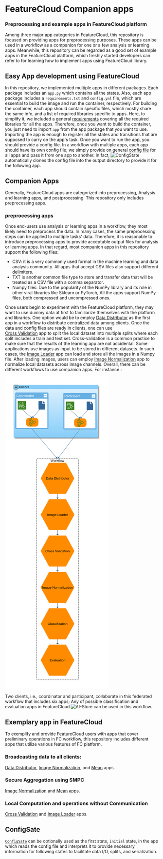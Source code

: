 # FeatureCloud Companion apps

### Preprocessing and example apps in FeatureCloud platform
Among three major app categories in FeatureCloud, this repository is focused on providing apps for preprocessing purposes.
These apps can be used in a workflow as a companion for one or a few analysis or learning apps. Meanwhile, this repository can be regarded as a good set of example apps in the FeatureCloud platform, which freshly started developers can refer to for learning 
how to implement apps using FeatureCloud library. 

## Easy App development using FeatureCloud
In this repository, we implemented multiple apps in different packages. Each package includes an `app.py` which contains
all the states. Also, each app package includes a `requirements.txt` and `config.yml` file, which are essential to build the
image and run the container, respectively. For building the container, each app should contain specific files, which mostly share the same info,
and a list of required libraries specific to apps. Here, to simplify it, we included a general [requirements](requirements.txt) covering all the required libraries for all the apps. Therefore, once you want to build the 
container, you just need to import `app` from the app package that you want to use. Importing the app is enough to register
all the states and transitions that are supposed to carry on the app's task. Once you want to run the app, you should 
provide a config file. In a workflow with multiple apps, each app should have its own config file; we simply provide on general [config file](config.yml) for all apps and pass it from one app to another. In fact, ![ConfigState]()
automatically clones the config file into the output directory to provide it for the following app. 

## Companion Apps
Generally, FeatureCloud apps are categorized into preprocessing, Analysis and learning apps, and postprocessing.
This repository only includes preprocessing apps. 

### preprocessing apps
Once end-users use analysis or learning apps in a workflow, they most likely need to preprocess the data. In many cases, the same preprocessing steps can be applied to multiple tasks' data. Therefore, it is reasonable to introduce preprocessing apps to provide acceptable output files for analysis or learning apps. In that regard, most companion apps in this repository support the following files:
- CSV: it is a very commonly used format in the machine learning and data analysis community. All apps that accept CSV files also 
support different delimiters.
- TXT is another common file type to store and transfer data that will be treated as a CSV file with a comma separator.
- Numpy files: Due to the popularity of the NumPy library and its role in other viral libraries like Sklearn or PyTorch,
All the apps support NumPy files, both compressed and uncompressed ones.

Once users begin to experiment with the FeatureCloud platform, they may want to use dummy data at first to familiarize themselves with 
the platform and libraries. One option would be to employ [Data Distributor](/DataDistributor/README.md) as the first app
in a workflow to distribute centralized data among clients. Once the data and config files are ready in clients, one can use     
[Cross Validation](/CrossValidation/README.md) app to split the local dataset into multiple splits where each split includes a train and test set.
Cross-validation is a common practice to make sure that the results of the learning app are not accidental. Some applications use images 
as input to be stored in different datasets. In such cases, the [Image Loader](/ImageLoader/README.md) app can load and store all the
images in a Numpy file. After loading images, users can employ [Image Normalization](/ImageNormalization/README.md) app to normalize local datasets across 
image channels. Overall, there can be different workflows to use companion apps.
For instance :

![Workflow](/data/images/Workflow.png)

Two clients, i.e., coordinator and participant, collaborate in this federated workflow that includes six apps; 
Any of possible classification and evaluation apps in FeatureCloud ![AI-Store](https://featurecloud.ai/ai-store) 
can be used in this workflow.

## Exemplary app in FeatureCloud 
To exemplify and provide FeatureCloud users with apps
that cover preliminary operations in FC workflow, this repository includes different apps that utilize various features
of FC platform. 
### Broadcasting data to all clients:
[Data Distributor](/DataDistributor/README.md), [Image Normalization](/ImageNormalization/README.md), and 
[Mean](/Mean/README.md) apps.

### Secure Aggregation using SMPC
[Image Normalization](/ImageNormalization/README.md) and [Mean](/Mean/README.md) apps.

### Local Computation and operations without Communication
[Cross Validation](/CrossValidation/README.md) and [Image Loader](/ImageLoader/README.md) apps.

## ConfigSate
[`ConfigSate`](/FeatureCloudCustomStates/README.md) can be optionally used as the first state, `initial` state,
in the app which reads the config file and interprets it to provide necessary information
for following states to facilitate data I/O, splits, and serialization. 


